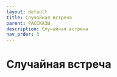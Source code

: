 ```yaml
---
layout: default
title: Случайная встреча
parent: РАССКАЗЫ
description: Случайная встреча
nav_order: 3
---
```


# Случайная встреча